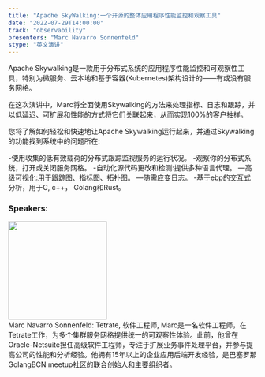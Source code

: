 ```yaml
---
title: "Apache SkyWalking:一个开源的整体应用程序性能监控和观察工具"
date: "2022-07-29T14:00:00"
track: "observability"
presenters: "Marc Navarro Sonnenfeld"
stype: "英文演讲"
---
```

Apache Skywalking是一款用于分布式系统的应用程序性能监控和可观察性工具，特别为微服务、云本地和基于容器(Kubernetes)架构设计的——有或没有服务网格。

在这次演讲中，Marc将全面使用Skywalking的方法来处理指标、日志和跟踪，并以低延迟、可扩展和性能的方式将它们关联起来，从而实现100%的客户抽样。

您将了解如何轻松和快速地让Apache Skywalking运行起来，并通过Skywalking的功能找到系统中的问题所在:

-使用收集的低有效载荷的分布式跟踪监视服务的运行状况。
-观察你的分布式系统，打开或关闭服务网格。
-自动化源代码更改和检测:提供多种语言代理。
—高级可视化:用于跟踪图、指标图、拓扑图。
—随需应变日志。
-基于ebp的交互式分析，用于C, c++， Golang和Rust。
 ### Speakers: 
 <img src="images/speaker/1195.png" width="200" /><br>Marc Navarro Sonnenfeld: Tetrate, 软件工程师, Marc是一名软件工程师，在Tetrate工作，为多个集群服务网格提供统一的可观察性体验。此前，他曾在Oracle-Netsuite担任高级软件工程师，专注于扩展业务事件处理平台，并参与提高公司的性能和分析经验。他拥有15年以上的企业应用后端开发经验，是巴塞罗那GolangBCN meetup社区的联合创始人和主要组织者。

 